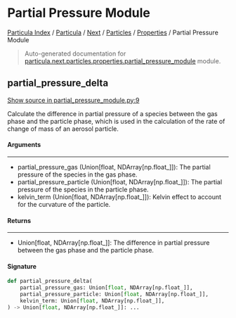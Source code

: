 # Partial Pressure Module

[Particula Index](../../../../README.md#particula-index) / [Particula](../../../index.md#particula) / [Next](../../index.md#next) / [Particles](../index.md#particles) / [Properties](./index.md#properties) / Partial Pressure Module

> Auto-generated documentation for [particula.next.particles.properties.partial_pressure_module](../../../../../../particula/next/particles/properties/partial_pressure_module.py) module.

## partial_pressure_delta

[Show source in partial_pressure_module.py:9](../../../../../../particula/next/particles/properties/partial_pressure_module.py#L9)

Calculate the difference in partial pressure of a species between the gas
phase and the particle phase, which is used in the calculation of the rate
of change of mass of an aerosol particle.

#### Arguments

-----
- partial_pressure_gas (Union[float, NDArray[np.float_]]): The partial
pressure of the species in the gas phase.
- partial_pressure_particle (Union[float, NDArray[np.float_]]): The partial
pressure of the species in the particle phase.
- kelvin_term (Union[float, NDArray[np.float_]]): Kelvin effect to account
for the curvature of the particle.

#### Returns

--------
- Union[float, NDArray[np.float_]]: The difference in partial pressure
between the gas phase and the particle phase.

#### Signature

```python
def partial_pressure_delta(
    partial_pressure_gas: Union[float, NDArray[np.float_]],
    partial_pressure_particle: Union[float, NDArray[np.float_]],
    kelvin_term: Union[float, NDArray[np.float_]],
) -> Union[float, NDArray[np.float_]]: ...
```
